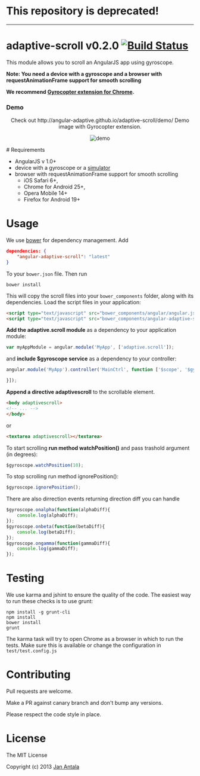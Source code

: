 # This repository is deprecated!

---

# adaptive-scroll v0.2.0 [![Build Status](https://travis-ci.org/angular-adaptive/adaptive-scroll.png?branch=master)](https://travis-ci.org/angular-adaptive/adaptive-scroll)

This module allows you to scroll an AngularJS app using gyroscope.

**Note: You need a device with a gyroscope and a browser with requestAnimationFrame support for smooth scrolling**

**We recommend [Gyrocopter extension for Chrome](https://github.com/janantala/Gyrocopter).**

### Demo

<p align="center">
    Check out http://angular-adaptive.github.io/adaptive-scroll/demo/ Demo image with Gyrocopter extension.
</p>
<p align="center">
    <img src="https://raw.github.com/angular-adaptive/adaptive-scroll/master/images/gyrocopter.gif" alt="demo" />
</p>
# Requirements

- AngularJS v 1.0+
- device with a gyroscope or a [simulator](https://github.com/janantala/Gyrocopter)
- browser with requestAnimationFrame support for smooth scrolling 
    - iOS Safari 6+, 
    - Chrome for Android 25+, 
    - Opera Mobile 14+
    - Firefox for Android 19+

# Usage

We use [bower](http://twitter.github.com/bower/) for dependency management. Add

```json
dependencies: {
	"angular-adaptive-scroll": "latest"
}
```

To your `bower.json` file. Then run

    bower install

This will copy the scroll files into your `bower_components` folder, along with its dependencies. Load the script files in your application:

```html
<script type="text/javascript" src="bower_components/angular/angular.js"></script>
<script type="text/javascript" src="bower_components/angular-adaptive-scroll/angular-adaptive-scroll.min.js"></script>
```

**Add the adaptive.scroll module** as a dependency to your application module:

```js
var myAppModule = angular.module('MyApp', ['adaptive.scroll']);
```

and **include $gyroscope service** as a dependency to your controller:

```js
angular.module('MyApp').controller('MainCtrl', function ['$scope', '$gyroscope', ($scope, $gyroscope) {

}]);
```

**Append a directive adaptivescroll** to the scrollable element.

```html
<body adaptivescroll>
<!-- ... -->
</body>
```    
or

```html    
<textarea adaptivescroll></textarea>
```
To start scrolling **run method watchPosition()** and pass trashold argument (in degrees):

```js
$gyroscope.watchPosition(10);
```

To stop scrolling run method ignorePosition():

```js
$gyroscope.ignorePosition();
```

There are also dirrection events returning direction diff you can handle

```js
$gyroscope.onalpha(function(alphaDiff){
	console.log(alphaDiff);
});
$gyroscope.onbeta(function(betaDiff){
	console.log(betaDiff);
});
$gyroscope.ongamma(function(gammaDiff){
	console.log(gammaDiff);
});
```

# Testing

We use karma and jshint to ensure the quality of the code. The easiest way to run these checks is to use grunt:

    npm install -g grunt-cli
    npm install
    bower install
    grunt

The karma task will try to open Chrome as a browser in which to run the tests. Make sure this is available or change the configuration in `test/test.config.js` 

# Contributing

Pull requests are welcome. 

Make a PR against canary branch and don't bump any versions. 

Please respect the code style in place.

# License

The MIT License

Copyright (c) 2013 [Jan Antala](http://www.janantala.com)
